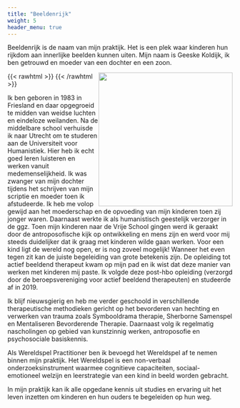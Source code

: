 ```yaml
---
title: "Beeldenrijk"
weight: 5
header_menu: true
---
```


Beeldenrijk is de naam van mijn praktijk. Het is een plek waar kinderen hun rijkdom aan innerlijke beelden kunnen uiten. Mijn naam is Geeske Koldijk, ik ben getrouwd en moeder van een dochter en een zoon.

{{< rawhtml >}}
<img style="float: right; width: 300px" src="images/geeske.jpg">
{{< /rawhtml >}}

Ik ben geboren in 1983 in Friesland en daar opgegroeid te midden van weidse luchten en eindeloze weilanden. Na de middelbare school verhuisde ik naar Utrecht om te studeren aan de Universiteit voor Humanistiek. Hier heb ik echt goed leren luisteren en werken vanuit medemenselijkheid. Ik was zwanger van mijn dochter tijdens het schrijven van mijn scriptie en moeder toen ik afstudeerde. Ik heb me volop gewijd aan het moederschap en de opvoeding van mijn kinderen toen zij jonger waren. Daarnaast werkte ik als humanistisch geestelijk verzorger in de ggz. Toen mijn kinderen naar de Vrije School gingen werd ik geraakt door de antroposofische kijk op ontwikkeling en mens zijn en werd voor mij steeds duidelijker dat ik graag met kinderen wilde gaan werken. Voor een kind ligt de wereld nog open, er is nog zoveel mogelijk! Wanneer het even tegen zit kan de juiste begeleiding van grote betekenis zijn. De opleiding tot actief beeldend therapeut kwam op mijn pad en ik wist dat deze manier van werken met kinderen mij paste. Ik volgde deze post-hbo opleiding (verzorgd door de beroepsvereniging voor actief beeldend therapeuten) en studeerde af in 2019.

Ik blijf nieuwsgierig en heb me verder geschoold in verschillende therapeutische methodieken gericht op het bevorderen van hechting en verwerken van trauma zoals Symbooldrama therapie, Sherborne Samenspel en Mentaliseren Bevorderende Therapie. Daarnaast volg ik regelmatig nascholingen op gebied van kunstzinnig werken, antroposofie en psychosociale basiskennis.

Als Wereldspel Practitioner ben ik bevoegd het Wereldspel af te nemen binnen mijn praktijk. Het Wereldspel is een non-verbaal onderzoeksinstrument waarmee cognitieve capaciteiten, sociaal-emotioneel welzijn en leerstrategie van een kind in beeld worden gebracht.

In mijn praktijk kan ik alle opgedane kennis uit studies en ervaring uit het leven inzetten om kinderen en hun ouders te begeleiden op hun weg.
